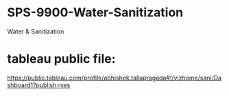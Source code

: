 # SPS-9900-Water-Sanitization
Water &amp; Sanitization

# tableau public file:
https://public.tableau.com/profile/abhishek.tallapragada#!/vizhome/sani/Dashboard1?publish=yes
